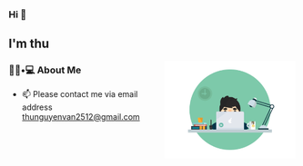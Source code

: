 ### Hi 👋<h2> I'm thu</h2>

<img align='right' src="https://github.com/thuvan2512/thuvan2512/blob/master/imageavt.gif" width="230">

<h3> 👨🏻•💻 About Me </h3>

- 📫 Please contact me via email address thunguyenvan2512@gmail.com






